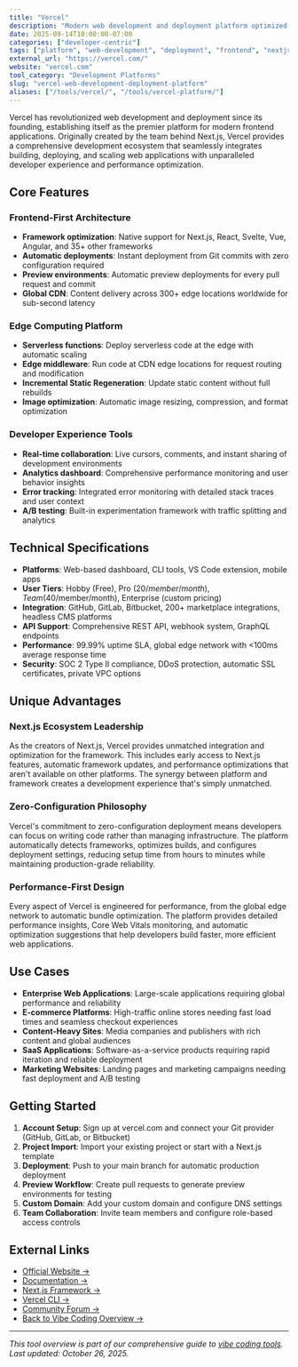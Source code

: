 ```yaml
---
title: "Vercel"
description: "Modern web development and deployment platform optimized for frontend frameworks and global performance"
date: 2025-09-14T10:00:00-07:00
categories: ["developer-centric"]
tags: ["platform", "web-development", "deployment", "frontend", "nextjs", "serverless"]
external_url: "https://vercel.com/"
website: "vercel.com"
tool_category: "Development Platforms"
slug: "vercel-web-development-deployment-platform"
aliases: ["/tools/vercel/", "/tools/vercel-platform/"]
---
```


Vercel has revolutionized web development and deployment since its founding, establishing itself as the premier platform for modern frontend applications. Originally created by the team behind Next.js, Vercel provides a comprehensive development ecosystem that seamlessly integrates building, deploying, and scaling web applications with unparalleled developer experience and performance optimization.

## Core Features

### Frontend-First Architecture
- **Framework optimization**: Native support for Next.js, React, Svelte, Vue, Angular, and 35+ other frameworks
- **Automatic deployments**: Instant deployment from Git commits with zero configuration required
- **Preview environments**: Automatic preview deployments for every pull request and commit
- **Global CDN**: Content delivery across 300+ edge locations worldwide for sub-second latency

### Edge Computing Platform
- **Serverless functions**: Deploy serverless code at the edge with automatic scaling
- **Edge middleware**: Run code at CDN edge locations for request routing and modification
- **Incremental Static Regeneration**: Update static content without full rebuilds
- **Image optimization**: Automatic image resizing, compression, and format optimization

### Developer Experience Tools
- **Real-time collaboration**: Live cursors, comments, and instant sharing of development environments
- **Analytics dashboard**: Comprehensive performance monitoring and user behavior insights
- **Error tracking**: Integrated error monitoring with detailed stack traces and user context
- **A/B testing**: Built-in experimentation framework with traffic splitting and analytics

## Technical Specifications

- **Platforms**: Web-based dashboard, CLI tools, VS Code extension, mobile apps
- **User Tiers**: Hobby (Free), Pro ($20/member/month), Team ($40/member/month), Enterprise (custom pricing)
- **Integration**: GitHub, GitLab, Bitbucket, 200+ marketplace integrations, headless CMS platforms
- **API Support**: Comprehensive REST API, webhook system, GraphQL endpoints
- **Performance**: 99.99% uptime SLA, global edge network with <100ms average response time
- **Security**: SOC 2 Type II compliance, DDoS protection, automatic SSL certificates, private VPC options

## Unique Advantages

### Next.js Ecosystem Leadership
As the creators of Next.js, Vercel provides unmatched integration and optimization for the framework. This includes early access to Next.js features, automatic framework updates, and performance optimizations that aren't available on other platforms. The synergy between platform and framework creates a development experience that's simply unmatched.

### Zero-Configuration Philosophy
Vercel's commitment to zero-configuration deployment means developers can focus on writing code rather than managing infrastructure. The platform automatically detects frameworks, optimizes builds, and configures deployment settings, reducing setup time from hours to minutes while maintaining production-grade reliability.

### Performance-First Design
Every aspect of Vercel is engineered for performance, from the global edge network to automatic bundle optimization. The platform provides detailed performance insights, Core Web Vitals monitoring, and automatic optimization suggestions that help developers build faster, more efficient web applications.

## Use Cases

- **Enterprise Web Applications**: Large-scale applications requiring global performance and reliability
- **E-commerce Platforms**: High-traffic online stores needing fast load times and seamless checkout experiences
- **Content-Heavy Sites**: Media companies and publishers with rich content and global audiences
- **SaaS Applications**: Software-as-a-service products requiring rapid iteration and reliable deployment
- **Marketing Websites**: Landing pages and marketing campaigns needing fast deployment and A/B testing

## Getting Started

1. **Account Setup**: Sign up at vercel.com and connect your Git provider (GitHub, GitLab, or Bitbucket)
2. **Project Import**: Import your existing project or start with a Next.js template
3. **Deployment**: Push to your main branch for automatic production deployment
4. **Preview Workflow**: Create pull requests to generate preview environments for testing
5. **Custom Domain**: Add your custom domain and configure DNS settings
6. **Team Collaboration**: Invite team members and configure role-based access controls

## External Links

- [Official Website →](https://vercel.com)
- [Documentation →](https://vercel.com/docs)
- [Next.js Framework →](https://nextjs.org)
- [Vercel CLI →](https://vercel.com/cli)
- [Community Forum →](https://github.com/vercel/vercel/discussions)
- [Back to Vibe Coding Overview →](/blog/posts/vibe-coding-revolution/)

---

*This tool overview is part of our comprehensive guide to [vibe coding tools](/blog/posts/vibe-coding-revolution/). Last updated: October 26, 2025.*